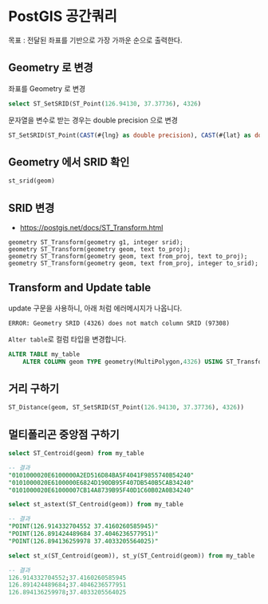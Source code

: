 # PostGIS 공간쿼리

목표 : 전달된 좌표를 기반으로 가장 가까운 순으로 출력한다. 

## Geometry 로 변경

좌표를 Geometry 로 변경

```sql
select ST_SetSRID(ST_Point(126.94130, 37.37736), 4326) 
```

문자열을 변수로 받는 경우는 double precision 으로 변경

```sql
ST_SetSRID(ST_Point(CAST(#{lng} as double precision), CAST(#{lat} as double precision)), 4326) 
```

## Geometry 에서 SRID 확인 

```sql
st_srid(geom)
```

## SRID 변경 

- https://postgis.net/docs/ST_Transform.html

```
geometry ST_Transform(geometry g1, integer srid);
geometry ST_Transform(geometry geom, text to_proj);
geometry ST_Transform(geometry geom, text from_proj, text to_proj);
geometry ST_Transform(geometry geom, text from_proj, integer to_srid);
```

## Transform and Update table

update  구문을 사용하니, 아래 처럼 에러메시지가 나옵니다.

```
ERROR: Geometry SRID (4326) does not match column SRID (97308)
```

`Alter table`로 컬럼 타입을 변경합니다. 

```sql
ALTER TABLE my_table
    ALTER COLUMN geom TYPE geometry(MultiPolygon,4326) USING ST_Transform(geom,4326);
```

## 거리 구하기

```sql
ST_Distance(geom, ST_SetSRID(ST_Point(126.94130, 37.37736), 4326))
```

## 멀티폴리곤 중앙점 구하기

```sql
select ST_Centroid(geom) from my_table

-- 결과
"0101000020E6100000A2ED516D84BA5F4041F9855740B54240"
"0101000020E6100000E6824D190DB95F407DB540B5CAB34240"
"0101000020E61000007CB14A8739B95F40D1C60B02A0B34240"
```

```sql
select st_astext(ST_Centroid(geom)) from my_table

-- 결과
"POINT(126.914332704552 37.4160260585945)"
"POINT(126.891424489684 37.4046236577951)"
"POINT(126.894136259978 37.4033205564025)"
```

```sql
select st_x(ST_Centroid(geom)), st_y(ST_Centroid(geom)) from my_table 

-- 결과
126.914332704552;37.4160260585945
126.891424489684;37.4046236577951
126.894136259978;37.4033205564025
```

